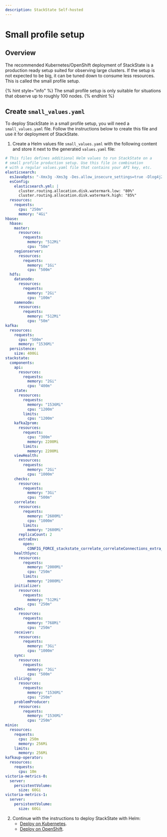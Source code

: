```yaml
---
description: StackState Self-hosted
---
```


# Small profile setup

## Overview

The recommended Kubernetes/OpenShift deployment of StackState is a production ready setup suited for observing large clusters. If the setup is not expected to be big, it can be tuned down to consume less resources. This is called the small profile setup.

{% hint style="info" %}
The small profile setup is only suitable for situations that observe up to roughly 100 nodes.
{% endhint %}

## Create `small_values.yaml`

To deploy StackState in a small profile setup, you will need a `small_values.yaml` file. Follow the instructions below to create this file and use it for deployment of StackState.

1. Create a Helm values file `small_values.yaml` with the following content and store it next to the generated `values.yaml` file:

  ```yaml
  # This files defines additional Helm values to run StackState on a
  # small profile production setup. Use this file in combination
  # with a regular values.yaml file that contains your API key, etc.
  elasticsearch:
    esJavaOpts: "-Xmx3g -Xms3g -Des.allow_insecure_settings=true -Dlog4j2.formatMsgNoLookups=true"
    esConfig:
      elasticsearch.yml: |
        cluster.routing.allocation.disk.watermark.low: "80%"
        cluster.routing.allocation.disk.watermark.high: "85%"
    resources:
      requests:
        cpu: "250m"
        memory: "4Gi"
  hbase:
    hbase:
      master:
        resources:
          requests:
            memory: "512Mi"
            cpu: "50m"
      regionserver:
        resources:
          requests:
            memory: "1Gi"
            cpu: "500m"
    hdfs:
      datanode:
        resources:
          requests:
            memory: "2Gi"
            cpu: "100m"
      namenode:
        resources:
          requests:
            memory: "512Mi"
            cpu: "50m"
  kafka:
    resources:
      requests:
        cpu: "500m"
        memory: "1536Mi"
    persistence:
      size: 400Gi
  stackstate:
    components:
      api:
        resources:
          requests:
            memory: "2Gi"
            cpu: "400m"
      state:
        resources:
          requests:
            memory: "1536Mi"
            cpu: "1200m"
          limits:
            cpu: "1200m"
      kafka2prom:
        resources:
          requests:
            cpu: "300m"
            memory: 2200Mi
          limits:
            memory: 2200Mi
      viewHealth:
        resources:
          requests:
            memory: "2Gi"
            cpu: "1000m"
      checks:
        resources:
          requests:
            memory: "3Gi"
            cpu: "500m"
      correlate:
        resources:
          requests:
            memory: "2600Mi"
            cpu: "1000m"
          limits:
            memory: "2600Mi"
        replicaCount: 2
        extraEnv:
          open:
            CONFIG_FORCE_stackstate_correlate_correlateConnections_extra_maxBufferSize: 1000M
      healthSync:
        resources:
          requests:
            memory: "2000Mi"
            cpu: "250m"
          limits:
            memory: "2000Mi"
      initializer:
        resources:
          requests:
            memory: "512Mi"
            cpu: "250m"
      e2es:
        resources:
          requests:
            memory: "768Mi"
            cpu: "250m"
      receiver:
        resources:
          requests:
            memory: "3Gi"
            cpu: "1000m"
      sync:
        resources:
          requests:
            memory: "3Gi"
            cpu: "500m"
      slicing:
        resources:
          requests:
            memory: "1536Mi"
            cpu: "250m"
      problemProducer:
        resources:
          requests:
            memory: "1536Mi"
            cpu: "250m"
  minio:
    resources:
      requests:
        cpu: 250m
        memory: 256Mi
      limits:
        memory: 256Mi
  kafkaup-operator:
    resources:
      requests:
        cpu: 10m
  victoria-metrics-0:
    server:
      persistentVolume:
        size: 60Gi
  victoria-metrics-1:
    server:
      persistentVolume:
        size: 60Gi
  ```

2. Continue with the instructions to deploy StackState with Helm:
   * [Deploy on Kubernetes](/setup/install-stackstate/kubernetes_openshift/kubernetes_install.md#deploy-stackstate-with-helm).
   * [Deploy on OpenShift](/setup/install-stackstate/kubernetes_openshift/openshift_install.md#deploy-stackstate-with-helm).

